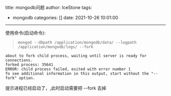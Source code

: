 title: mongodb问题
author: IceStone
tags:
  - mongodb
categories: []
date: 2021-10-26 10:01:00
---
使用命令(启动命令):  
> `mongod --dbpath /application/mongodb/data/ --logpath /application/mongodb/logs/ --fork
`

```shell
about to fork child process, waiting until server is ready for connections.
forked process: 35641
ERROR: child process failed, exited with error number 1
To see additional information in this output, start without the "--fork" option.
```
提示进程已经启动了，,此时启动需要把 --fork 去掉
